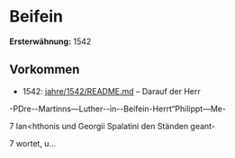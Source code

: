 # Beifein

**Ersterwähnung:** 1542

## Vorkommen
- 1542: [jahre/1542/README.md](../jahre/1542/README.md) – Darauf der Herr

-PDre--Martinns—Luther--in--Beifein-Herrt“Philippt—Me-

7 lan<hthonis und Georgii Spalatini den Ständen geant-

7 wortet, u...
